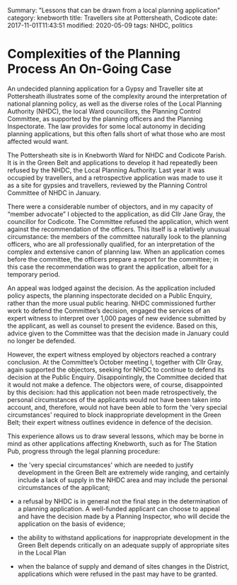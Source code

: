 Summary: "Lessons that can be drawn from a local planning application"
category: knebworth
title: Travellers site at Pottersheath, Codicote
date: 2017-11-01T11:43:51
modified: 2020-05-09
tags: NHDC, politics








# Complexities of the Planning Process  An On-Going Case


An undecided planning application for a Gypsy and Traveller site at
Pottersheath illustrates some of the complexity around the
interpretation of national planning policy, as well as the diverse roles
of the Local Planning Authority (NHDC), the local Ward councillors, the
Planning Control Committee, as supported by the planning officers and
the Planning Inspectorate. The law provides for some local autonomy in
deciding planning applications, but this often falls short of what those
who are most affected would want.


The Pottersheath site is in Knebworth Ward for NHDC and Codicote Parish.
It is in the Green Belt and applications to develop it had repeatedly
been refused by the NHDC, the Local Planning Authority. Last year it was
occupied by travellers, and a retrospective application was made to use
it as a site for gypsies and travellers, reviewed by the Planning
Control Committee of NHDC in January.


There were a considerable number of objectors, and in my capacity of
“member advocate” I objected to the application, as did Cllr Jane Gray,
the councillor for Codicote. The Committee refused the application,
which went against the recommendation of the officers. This itself is a
relatively unusual circumstance: the members of the committee naturally
look to the planning officers, who are all professionally qualified, for
an interpretation of the complex and extensive canon of planning law.
When an application comes before the committee, the officers prepare a
report for the committee; in this case the recommendation was to grant
the application, albeit for a temporary period.


An appeal was lodged against the decision. As the application included
policy aspects, the planning inspectorate decided on a Public Enquiry,
rather than the more usual public hearing. NHDC commissioned further
work to defend the Committee’s decision, engaged the services of an
expert witness to interpret over 1,000 pages of new evidence submitted
by the applicant, as well as counsel to present the evidence. Based on
this, advice given to the Committee was that the decision made in
January could no longer be defended.


However, the expert witness employed by objectors reached a contrary
conclusion. At the Committee’s October meeting I, together with Cllr
Gray, again supported the objectors, seeking for NHDC to continue to
defend its decision at the Public Enquiry. Disappointingly, the
Committee decided that it would not make a defence. The objectors were,
of course, disappointed by this decision: had this application not been
made retrospectively, the personal circumstances of the applicants would
not have been taken into account, and, therefore, would not have been
able to form the 'very special circumstances' required to block
inappropriate development in the Green Belt; their expert witness
outlines evidence in defence of the decision.


This experience allows us to draw several lessons, which may be borne in
mind as other applications affecting Knebworth, such as for The Station
Pub, progress through the legal planning procedure:


-   the 'very special circumstances' which are needed to justify
    development in the Green Belt are extremely wide ranging, and
    certainly include a lack of supply in the NHDC area and may include
    the personal circumstances of the applicant;


-   a refusal by NHDC is in general not the final step in the
    determination of a planning application. A well-funded applicant can
    choose to appeal and have the decision made by a Planning Inspector,
    who will decide the application on the basis of evidence;


-   the ability to withstand applications for inappropriate development
    in the Green Belt depends critically on an adequate supply of
    appropriate sites in the Local Plan


-   when the balance of supply and demand of sites changes in the
    District, applications which were refused in the past may have to
    be granted.




